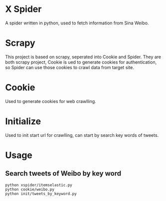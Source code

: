 # X Spider
A spider written in python, used to fetch information from Sina Weibo.

# Scrapy
This project is based on scrapy, seperated into Cookie and Spider. They are both scrapy project, Cookie is ued to generate cookies for authentication, so Spider can use those cookies to crawl data from target site.

# Cookie
Used to generate cookies for web crawlling.

# Initialize
Used to init start url for crawlling, can start by search key words of tweets.

# Usage
## Search tweets of Weibo by key word
```
python xspider/itemselastic.py
python cookie/weibo.py
python init/tweets_by_keyword.py
```